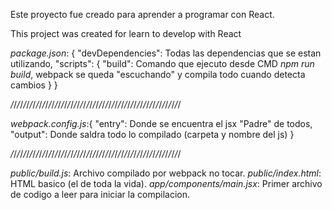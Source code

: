 Este proyecto fue creado para aprender a programar con React.

This project was created for learn to develop with React

*package.json*: {
	"devDependencies": Todas las dependencias que se estan utilizando,
	"scripts": {
		"build": Comando que ejecuto desde CMD *npm run build*, webpack se queda "escuchando" y compila todo cuando detecta cambios
	}
}

*/*/*/*/*/*/*/*/*/*/*/*/*/*/*/*/*/*/*/*/*/*/*/*/*/*/*/*/*/*/*/*/*/*/*/*/*/*/*/*/*/*/*/*/*/*/*/*/*/*/*/*/*/*/

*webpack.config.js*:{
	"entry": Donde se encuentra el jsx "Padre" de todos,
	"output": Donde saldra todo lo compilado (carpeta y nombre del js)
}

*/*/*/*/*/*/*/*/*/*/*/*/*/*/*/*/*/*/*/*/*/*/*/*/*/*/*/*/*/*/*/*/*/*/*/*/*/*/*/*/*/*/*/*/*/*/*/*/*/*/*/*/*/*/

*public/build.js*: Archivo compilado por webpack no tocar.
*public/index.html*: HTML basico (el de toda la vida).
*app/components/main.jsx*: Primer archivo de codigo a leer para iniciar la compilacion.